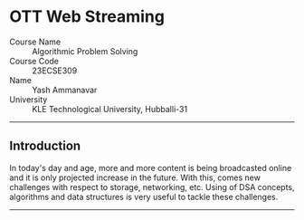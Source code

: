 # OTT Web Streaming

<dl>
<dt>Course Name</dt>
<dd>Algorithmic Problem Solving</dd>
<dt>Course Code</dt>
<dd>23ECSE309</dd>
<dt>Name</dt>
<dd>Yash Ammanavar</dd>
<dt>University</dt>
<dd>KLE Technological University, Hubballi-31</dd>
</dl>

* * *




## Introduction
In today's day and age, more and more content is being broadcasted online and it is only projected increase in the future. With this, comes new challenges with respect to storage, networking, etc. Using of DSA concepts, algorithms and data structures is very useful to tackle these challenges. 


* * *


